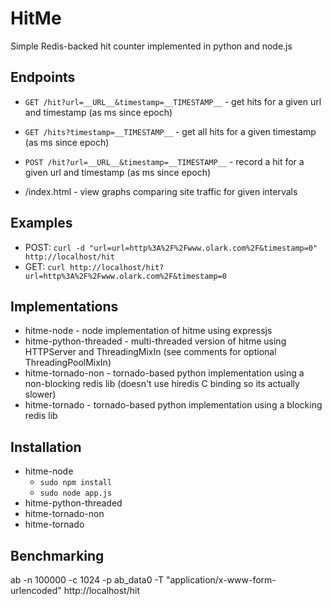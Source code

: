 HitMe
=====

Simple Redis-backed hit counter implemented in python and node.js


Endpoints
---------

* `GET /hit?url=__URL__&timestamp=__TIMESTAMP__` - get hits for a given url and timestamp (as ms since epoch)
* `GET /hits?timestamp=__TIMESTAMP__` - get all hits for a given timestamp (as ms since epoch)
* `POST /hit?url=__URL__&timestamp=__TIMESTAMP__` - record a hit for a given url and timestamp (as ms since epoch)

* /index.html - view graphs comparing site traffic for given intervals

Examples
--------

* POST: `curl -d "url=url=http%3A%2F%2Fwww.olark.com%2F&timestamp=0" http://localhost/hit`
* GET: `curl http://localhost/hit?url=http%3A%2F%2Fwww.olark.com%2F&timestamp=0`


Implementations
---------------

* hitme-node - node implementation of hitme using expressjs
* hitme-python-threaded - multi-threaded version of hitme using HTTPServer and ThreadingMixIn (see comments for optional ThreadingPoolMixIn)
* hitme-tornado-non - tornado-based python implementation using a non-blocking redis lib (doesn't use hiredis C binding so its actually slower)
* hitme-tornado - tornado-based python implementation using a blocking redis lib


Installation
------------

* hitme-node
  * `sudo npm install`
  * `sudo node app.js`
* hitme-python-threaded
* hitme-tornado-non
* hitme-tornado


Benchmarking
------------

ab -n 100000 -c 1024 -p ab_data0 -T "application/x-www-form-urlencoded" http://localhost/hit
